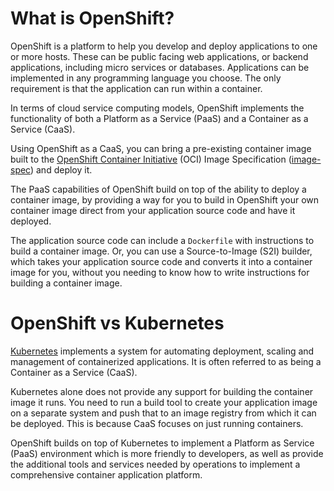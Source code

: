 # What is OpenShift?

OpenShift is a platform to help you develop and deploy applications to one or more hosts. These can be public facing web applications, or backend applications, including micro services or databases. Applications can be implemented in any programming language you choose. The only requirement is that the application can run within a container.

In terms of cloud service computing models, OpenShift implements the functionality of both a Platform as a Service (PaaS) and a Container as a Service (CaaS).

Using OpenShift as a CaaS, you can bring a pre-existing container image built to the [OpenShift Container Initiative](https://www.opencontainers.org/) (OCI) Image Specification ([image-spec](https://github.com/opencontainers/image-spec)) and deploy it.

The PaaS capabilities of OpenShift build on top of the ability to deploy a container image, by providing a way for you to build in OpenShift your own container image direct from your application source code and have it deployed.

The application source code can include a ``Dockerfile`` with instructions to build a container image. Or, you can use a Source-to-Image (S2I) builder, which takes your application source code and converts it into a container image for you, without you needing to know how to write instructions for building a container image.

# OpenShift vs Kubernetes

[Kubernetes](https://kubernetes.io/) implements a system for automating deployment, scaling and management of containerized applications. It is often referred to as being a Container as a Service (CaaS).

Kubernetes alone does not provide any support for building the container image it runs. You need to run a build tool to create your application image on a separate system and push that to an image registry from which it can be deployed. This is because CaaS focuses on just running containers.

OpenShift builds on top of Kubernetes to implement a Platform as Service (PaaS) environment which is more friendly to developers, as well as provide the additional tools and services needed by operations to implement a comprehensive container application platform.
